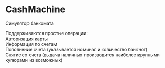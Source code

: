 # CashMachine
Симулятор банкомата

Поддерживаются простые операции: <br/>
Авторизация карты <br/>
Информация по счетам <br/>
Пополнение счета (указывается номинал и количество банкнот) <br/>
Снятие со счета (выдача наличных производится наиболее крупными купюрами из возможных) <br/>
